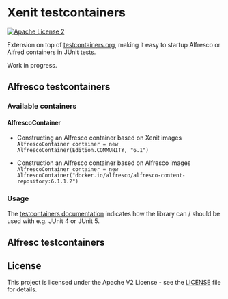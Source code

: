 # Xenit testcontainers

[![Apache License 2](https://img.shields.io/badge/license-Apache%202-blue.svg)](LICENSE)

Extension on top of [testcontainers.org](https://www.testcontainers.org/), making it easy to startup Alfresco or Alfred 
containers in JUnit tests. 

Work in progress. 

## Alfresco testcontainers

### Available containers

#### AlfrescoContainer

* Constructing an Alfresco container based on Xenit images  
    ```AlfrescoContainer container = new AlfrescoContainer(Edition.COMMUNITY, "6.1")```

* Construction an Alfresco container based on Alfresco images  
    ```AlfrescoContainer container = new AlfrescoContainer("docker.io/alfresco/alfresco-content-repository:6.1.1.2")```

### Usage

The [testcontainers documentation](https://www.testcontainers.org/) indicates how the library can / should be used with 
e.g. JUnit 4 or JUnit 5. 

## Alfresc testcontainers

## License 
This project is licensed under the Apache V2 License - see the [LICENSE](LICENSE) file for details.